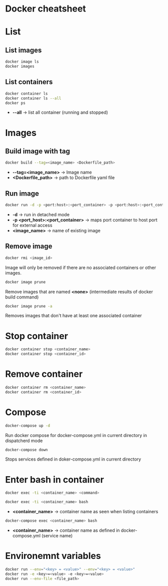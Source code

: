 # Docker cheatsheet

# List

## List images
```sh
docker image ls
docker images
```

## List containers
```sh
docker container ls
docker container ls --all
docker ps
```
* **--all** -> list all container (running and stopped)

# Images
## Build image with tag
```sh
docker build --tag=<image_name> <Dockerfile_path>
```
* **--tag=<image_name>** -> Image name
* **<Dockerfile_path>** -> path to Dockerfile yaml file

## Run image
```sh
docker run -d -p <port:host>:<port_container> -p <port:host>:<port_container> <image_name>
```
* **-d** -> run in detached mode
* **-p <port_host>:<port_container>** -> maps port container to host port for external access
* **<image_name>** -> name of existing image

## Remove image
```sh
docker rmi <image_id>
```
Image will only be removed if there are no associated containers or other images.

```sh
docker image prune
```
Remove images that are named **\<none>** (intermediate results of docker build command)

```sh
docker image prune -a
```
Removes images that don't have at least one associated container

# Stop container
```sh
docker container stop <container_name>
docker container stop <container_id>
```

# Remove container
```sh
docker container rm <container_name>
docker container rm <container_id>
```
# Compose

```sh
docker-compose up -d
```
Run docker compose for docker-compose.yml in current directory in dispatcherd mode

```sh
docker-compose down
```
Stops services defined in doker-compose.yml in current directory

# Enter bash in container

```sh
docker exec -ti <container_name> <command>
```
```sh
docker exec -ti <container_name> bash
```
* **\<container_name>** -> container name as seen when listing containers

```sh
docker-compose exec <container_name> bash
```
* **\<container_name>** -> container name as defined in docker-compose.yml (service name)

# Environemnt variables
```sh
docker run --env="<key> = <value>" --env="<key> = <value>"
docker run -e <key>=<value> -e <key>=<value>
docker run --env-file <file_path>
```